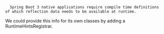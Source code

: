       Spring Boot 3 native applications require compile time definitions of which reflection data needs to be available at runtime. 
   We could provide this info for its own classes by adding a RuntimeHintsRegistrar.
